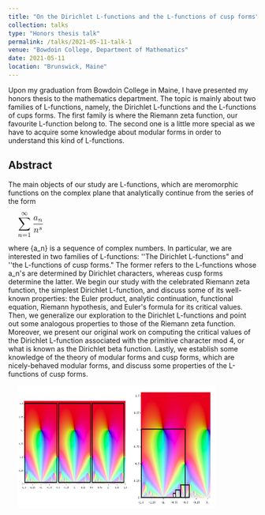```yaml
---
title: "On the Dirichlet L-functions and the L-functions of cusp forms"
collection: talks
type: "Honors thesis talk"
permalink: /talks/2021-05-11-talk-1
venue: "Bowdoin College, Department of Mathematics"
date: 2021-05-11
location: "Brunswick, Maine"
---
```



Upon my graduation from Bowdoin College in Maine, I have presented my honors thesis to the mathematics department. The topic is mainly about two families of L-functions, namely, the Dirichlet L-functions and the L-functions of cups forms. The first family is where the Riemann zeta function, our favourite L-function belong to. The second one is a little more special as we have to acquire some knowledge about modular forms in order to understand this kind of L-functions.

**Abstract**
------

The main objects of our study are L-functions, which are meromorphic functions on the complex plane that analytically continue from the series of the form 

<img src='/images/latex1.png' width='50' height='50' align="center" hspace="20">

where {a_n} is a sequence of complex numbers. In particular, we are interested in two families of L-functions: ''The Dirichlet L-functions" and ''the L-functions of cusp forms." The former refers to the L-functions whose a_n's are determined by Dirichlet characters, whereas cusp forms determine the latter. We begin our study with the celebrated Riemann zeta function, the simplest Dirichlet L-function, and discuss some of its well-known properties: the Euler product, analytic continuation, functional equation, Riemann hypothesis, and Euler's formula for its critical values. Then, we generalize our exploration to the Dirichlet L-functions and point out some analogous properties to those of the Riemann zeta function. Moreover, we present our original work on computing the critical values of the Dirichlet L-function associated with the primitive character mod 4, or what is known as the Dirichlet beta function. Lastly, we establish some knowledge of the theory of modular forms and cusp forms, which are nicely-behaved modular forms, and discuss some properties of the L-functions of cusp forms.

<img src='/images/modular forms.png' width='400' height='250' align="center" hspace="20">
